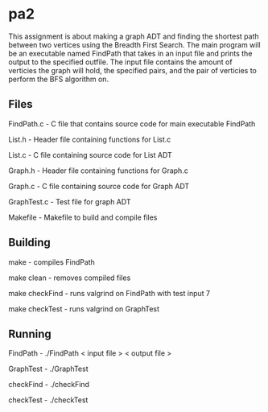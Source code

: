 # pa2
This assignment is about making a graph ADT and finding the shortest path between two vertices using the Breadth First Search. The main program will be an executable named FindPath that takes in an input file and prints the output to the specified outfile. The input file contains the amount of verticies the graph will hold, the specified pairs, and the pair of verticies to perform the BFS algorithm on. 

## Files
FindPath.c - C file that contains source code for main executable FindPath

List.h - Header file containing functions for List.c

List.c - C file containing source code for List ADT

Graph.h - Header file containing functions for Graph.c

Graph.c - C file containing source code for Graph ADT

GraphTest.c - Test file for graph ADT

Makefile - Makefile to build and compile files

## Building
make - compiles FindPath

make clean - removes compiled files

make checkFind - runs valgrind on FindPath with test input 7 

make checkTest - runs valgrind on GraphTest

## Running
FindPath - ./FindPath < input file > < output file >

GraphTest - ./GraphTest

checkFind - ./checkFind

checkTest - ./checkTest

